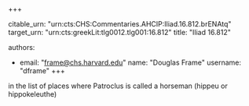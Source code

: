 +++


citable_urn: "urn:cts:CHS:Commentaries.AHCIP:Iliad.16.812.brENAtq"
target_urn: "urn:cts:greekLit:tlg0012.tlg001:16.812"
title: "Iliad 16.812"

authors:
- email: "frame@chs.harvard.edu"
  name: "Douglas Frame"
  username: "dframe"
+++

<p>in the list of places where Patroclus is called a horseman (hippeu or hippokeleuthe)</p>